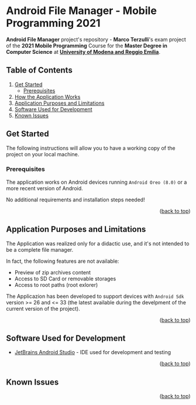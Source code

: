 # Android File Manager - Mobile Programming 2021
**Android File Manager** project's repository - **Marco Terzulli**'s exam project of the **2021 Mobile Programming** Course for the **Master Degree in Computer Science** at [**University of Modena and Reggio Emilia**](https://www.unimore.it/).

## Table of Contents
<ol>
	<li>
		<a href="#get-started">Get Started</a>
		<ul>
			<li><a href="#prerequisites">Prerequisites</a></li>
		</ul>
	</li>
	<li>
        <a href="#how-the-application-works">How the Application Works</a>
    </li>
	<li><a href="#application-purpose-and-limitations">Application Purposes and Limitations</a></li>
	<li><a href="#software--used-for-developmento">Software Used for Development</a></li>
	<li><a href="#known-issues">Known Issues</a></li>
</ol>
 
 
## Get Started

The following instructions will allow you to have a working copy of the project on your local machine.

### Prerequisites

The application works on Android devices running ```Android Oreo (8.0)``` or a more recent version of Android.

No additional requirements and installation steps needed!

<p align="right">(<a href="#top">back to top</a>)</p>


## Application Purposes and Limitations

The Application was realized only for a didactic use, and it's not intended to be a complete file manager.

In fact, the following features are not available:
* Preview of zip archives content
* Access to SD Card or removable storages
* Access to root paths (root exlorer)

The Applicazion has been developed to support devices with ```Android Sdk``` version >= 26 and <= 33 (the latest available during the develpment of the current version of the project).

<p align="right">(<a href="#top">back to top</a>)</p>



## Software Used for Development
* [JetBrains Android Studio](https://developer.android.com/studio) - IDE used for development and testing

<p align="right">(<a href="#top">back to top</a>)</p>


## Known Issues


<p align="right">(<a href="#top">back to top</a>)</p>